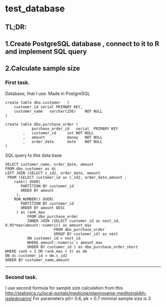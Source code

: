 # test_database
## TL;DR:
## 1.Create PostgreSQL database , connect to it to R and implement SQL query
## 2.Calculate sample size
### First task.
Database, that I use. Made in PostgreSQL
```
create table dbo.customer	(
    customer_id	serial PRIMARY KEY,
   	customer_name	varchar(256)	NOT NULL
)

create table dbo.purchase_order	(
			purchase_order_id	serial	PRIMARY KEY
		,	customer_id		int	NOT NULL
		,	amount			money	NOT NULL
		,	order_date		date	NOT NULL
)
```
SQL query to this data base 
```
SELECT customer_name, order_date, amount
FROM dbo_customer as dc
LEFT JOIN (SELECT c_id2, order_date, amount
 FROM (SELECT customer_id as c_id2, order_date,amount ,
    rank() OVER( 
       PARTITION BY customer_id
       ORDER BY amount
     ),
    ROW_NUMBER() OVER( 
       PARTITION BY customer_id
       ORDER BY amount DESC
     ) as rank_max
          FROM dbo_purchase_order 
          INNER JOIN (SELECT customer_id as nest_id, 0.95*max(amount::numeric) as amount_max
                      FROM dbo_purchase_order 
                      GROUP BY customer_id) as nest
          ON customer_id = nest_id 
          WHERE amount::numeric > amount_max 
          ORDER BY customer_id ) as dbo_purchase_order_short
WHERE rank < 3 OR rank_max < 3) as dm
ON dc.customer_id = dm.c_id2
ORDER BY customer_name,amount
```
____________________________________________________________________________________________________________________
### Second task.
I use second formula for sample size calculation from this http://statistica.ru/local-portals/medicine/planirovanie-meditsinskikh-issledovaniy/
For parameters p0= 0.6, pk = 0.7 minimal sample size is 3 
